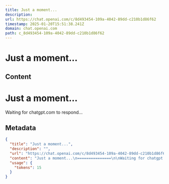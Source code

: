 ```yaml
---
title: Just a moment...
description: 
url: https://chat.openai.com/c/8d493454-109a-4042-89dd-c210b1d86f62
timestamp: 2025-01-20T15:51:38.241Z
domain: chat.openai.com
path: c_8d493454-109a-4042-89dd-c210b1d86f62
---
```


# Just a moment...



## Content

Just a moment...
===============

Waiting for chatgpt.com to respond...

## Metadata

```json
{
  "title": "Just a moment...",
  "description": "",
  "url": "https://chat.openai.com/c/8d493454-109a-4042-89dd-c210b1d86f62",
  "content": "Just a moment...\n===============\n\nWaiting for chatgpt.com to respond...",
  "usage": {
    "tokens": 15
  }
}
```
